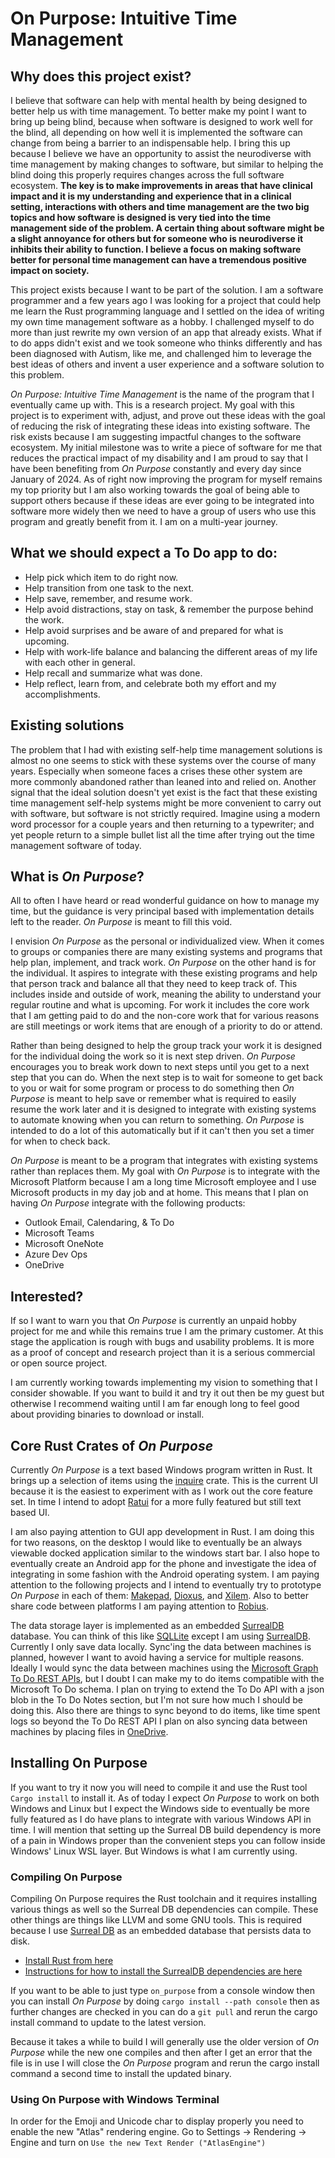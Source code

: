 # On Purpose: Intuitive Time Management
## Why does this project exist?

I believe that software can help with mental health by being designed to better help us with time management. To better make my point I want to bring up being blind, because when software is designed to work well for the blind, all depending on how well it is implemented the software can change from being a barrier to an indispensable help. I bring this up because I believe we have an opportunity to assist the neurodiverse with time management by making changes to software, but similar to helping the blind doing this properly requires changes across the full software ecosystem. **The key is to make improvements in areas that have clinical impact and it is my understanding and experience that in a clinical setting, interactions with others and time management are the two big topics and how software is designed is very tied into the time management side of the problem. A certain thing about software might be a slight annoyance for others but for someone who is neurodiverse it inhibits their ability to function. I believe a focus on making software better for personal time management can have a tremendous positive impact on society.**

This project exists because I want to be part of the solution. I am a software programmer and a few years ago I was looking for a project that could help me learn the Rust programming language and I settled on the idea of writing my own time management software as a hobby. I challenged myself to do more than just rewrite my own version of an app that already exists. What if to do apps didn't exist and we took someone who thinks differently and has been diagnosed with Autism, like me, and challenged him to leverage the best ideas of others and invent a user experience and a software solution to this problem.

_On Purpose: Intuitive Time Management_ is the name of the program that I eventually came up with. This is a research project. My goal with this project is to experiment with, adjust, and prove out these ideas with the goal of reducing the risk of integrating these ideas into existing software. The risk exists because I am suggesting impactful changes to the software ecosystem. My initial milestone was to write a piece of software for me that reduces the practical impact of my disability and I am proud to say that I have been benefiting from _On Purpose_ constantly and every day since January of 2024. As of right now improving the program for myself remains my top priority but I am also working towards the goal of being able to support others because if these ideas are ever going to be integrated into software more widely then we need to have a group of users who use this program and greatly benefit from it. I am on a multi-year journey.

## What we should expect a To Do app to do:

* Help pick which item to do right now.
* Help transition from one task to the next.
* Help save, remember, and resume work.
* Help avoid distractions, stay on task, & remember the purpose behind the work.
* Help avoid surprises and be aware of and prepared for what is upcoming.
* Help with work-life balance and balancing the different areas of my life with each other in general.
* Help recall and summarize what was done.
* Help reflect, learn from, and celebrate both my effort and my accomplishments.

## Existing solutions

The problem that I had with existing self-help time management solutions is almost no one seems to stick with these systems over the course of many years. Especially when someone faces a crises these other system are more commonly abandoned rather than leaned into and relied on. Another signal that the ideal solution doesn't yet exist is the fact that these existing time management self-help systems might be more convenient to carry out with software, but software is not strictly required. Imagine using a modern word processor for a couple years and then returning to a typewriter; and yet people return to a simple bullet list all the time after trying out the time management software of today.

## What is _On Purpose_?

All to often I have heard or read wonderful guidance on how to manage my time, but the guidance is very principal based with implementation details left to the reader. _On Purpose_ is meant to fill this void.

I envision _On Purpose_ as the personal or individualized view. When it comes to groups or companies there are many existing systems and programs that help plan, implement, and track work. _On Purpose_ on the other hand is for the individual. It aspires to integrate with these existing programs and help that person track and balance all that they need to keep track of. This includes inside and outside of work, meaning the ability to understand your regular routine and what is upcoming. For work it includes the core work that I am getting paid to do and the non-core work that for various reasons are still meetings or work items that are enough of a priority to do or attend.

Rather than being designed to help the group track your work it is designed for the individual doing the work so it is next step driven. _On Purpose_ encourages you to break work down to next steps until you get to a next step that you can do. When the next step is to wait for someone to get back to you or wait for some program or process to do something then _On Purpose_ is meant to help save or remember what is required to easily resume the work later and it is designed to integrate with existing systems to automate knowing when you can return to something. _On Purpose_ is intended to do a lot of this automatically but if it can't then you set a timer for when to check back.

_On Purpose_ is meant to be a program that integrates with existing systems rather than replaces them. My goal with _On Purpose_ is to integrate with the Microsoft Platform because I am a long time Microsoft employee and I use Microsoft products in my day job and at home. This means that I plan on having _On Purpose_ integrate with the following products:
* Outlook Email, Calendaring, & To Do
* Microsoft Teams
* Microsoft OneNote
* Azure Dev Ops
* OneDrive

## Interested?

If so I want to warn you that _On Purpose_ is currently an unpaid hobby project for me and while this remains true I am the primary customer. At this stage the application is rough with bugs and usability problems. It is more as a proof of concept and research project than it is a serious commercial or open source project. 

I am currently working towards implementing my vision to something that I consider showable. If you want to build it and try it out then be my guest but otherwise I recommend waiting until I am far enough long to feel good about providing binaries to download or install.

## Core Rust Crates of _On Purpose_

Currently _On Purpose_ is a text based Windows program written in Rust. It brings up a selection of items using the [inquire](https://github.com/mikaelmello/inquire) crate. This is the current UI because it is the easiest to experiment with as I work out the core feature set. In time I intend to adopt [Ratui](https://ratatui.rs/) for a more fully featured but still text based UI. 

I am also paying attention to GUI app development in Rust. I am doing this for two reasons, on the desktop I would like to eventually be an always viewable docked application similar to the windows start bar. I also hope to eventually create an Android app for the phone and investigate the idea of integrating in some fashion with the Android operating system. I am paying attention to the following projects and I intend to eventually try to prototype _On Purpose_ in each of them: [Makepad](https://github.com/makepad/makepad), [Dioxus](https://dioxuslabs.com/), and [Xilem](https://github.com/linebender/xilem). Also to better share code between platforms I am paying attention to [Robius](https://robius.rs/).

The data storage layer is implemented as an embedded [SurrealDB](https://github.com/surrealdb/surrealdb) database. You can think of this like [SQLLite](https://www.sqlite.org/index.html) except I am using [SurrealDB](https://github.com/surrealdb/surrealdb). Currently I only save data locally. Sync'ing the data between machines is planned, however I want to avoid having a service for multiple reasons. Ideally I would sync the data between machines using the [Microsoft Graph To Do REST APIs](https://lib.rs/crates/graph-rs-sdk), but I doubt I can make my to do items compatible with the Microsoft To Do schema. I plan on trying to extend the To Do API with a json blob in the To Do Notes section, but I'm not sure how much I should be doing this. Also there are things to sync beyond to do items, like time spent logs so beyond the To Do REST API I plan on also syncing data between machines by placing files in [OneDrive](https://lib.rs/crates/onedrive).

## Installing On Purpose

If you want to try it now you will need to compile it and use the Rust tool `Cargo install` to install it. As of today I expect _On Purpose_ to work on both Windows and Linux but I expect the Windows side to eventually be more fully featured as I do have plans to integrate with various Windows API in time. I will mention that setting up the Surreal DB build dependency is more of a pain in Windows proper than the convenient steps you can follow inside Windows' Linux WSL layer. But Windows is what I am currently using.

### Compiling On Purpose

Compiling On Purpose requires the Rust toolchain and it requires installing various things as well so the Surreal DB dependencies can compile. These other things are things like LLVM and some GNU tools. This is required because I use [Surreal DB](https://github.com/surrealdb/surrealdb) as an embedded database that persists data to disk.

* [Install Rust from here](https://rustup.rs)
* [Instructions for how to install the SurrealDB dependencies are here](https://github.com/surrealdb/surrealdb/blob/main/doc/BUILDING.md)

If you want to be able to just type `on_purpose` from a console window then you can install _On Purpose_ by doing `cargo install --path console` then as further changes are checked in you can do a `git pull` and rerun the cargo install command to update to the latest version.

Because it takes a while to build I will generally use the older version of _On Purpose_ while the new one compiles and then after I get an error that the file is in use I will close the _On Purpose_ program and rerun the cargo install command a second time to install the updated binary.

### Using On Purpose with Windows Terminal

In order for the Emoji and Unicode char to display properly you need to enable the new "Atlas" rendering engine. Go to Settings -> Rendering -> Engine and turn on `Use the new Text Render ("AtlasEngine")`
